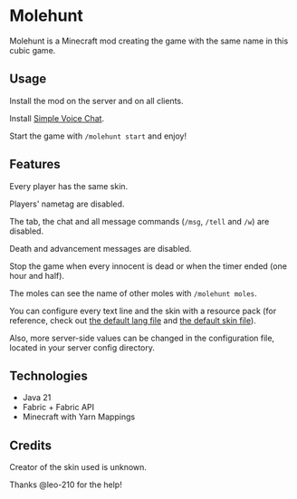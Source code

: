 # Molehunt

Molehunt is a Minecraft mod creating the game with the same name in this cubic game.

## Usage

Install the mod on the server and on all clients.

Install [Simple Voice Chat](http://modrinth.com/mod/simple-voice-chat).

Start the game with `/molehunt start` and enjoy!

## Features

Every player has the same skin.

Players' nametag are disabled.

The tab, the chat and all message commands (`/msg`, `/tell` and `/w`) are disabled.

Death and advancement messages are disabled.

Stop the game when every innocent is dead or when the timer ended (one hour and half).

The moles can see the name of other moles with `/molehunt moles`.

You can configure every text line and the skin with a resource pack (for reference, check out 
[the default lang file](src/client/resources/assets/molehunt/lang/en_us.json) and [the default
skin file](src/client/resources/assets/molehunt/textures/skin.png)).

Also, more server-side values can be changed in the configuration file, located in your server config directory.

## Technologies

- Java 21
- Fabric + Fabric API
- Minecraft with Yarn Mappings

## Credits

Creator of the skin used is unknown.

Thanks @leo-210 for the help!
